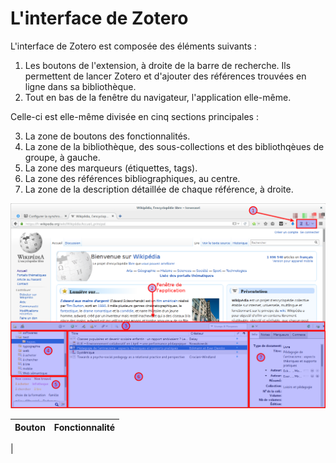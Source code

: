 # L'interface de Zotero

L'interface de Zotero est composée des éléments suivants :

1. Les boutons de l'extension, à droite de la barre de recherche. Ils permettent de lancer Zotero et d'ajouter des références trouvées en ligne dans sa bibliothèque.
2. Tout en bas de la fenêtre du navigateur, l'application elle-même.

Celle-ci est elle-même divisée en cinq sections principales :

3. La zone de boutons des fonctionnalités.
4. La zone de la bibliothèque, des sous-collections et des bibliothqèues de groupe, à gauche.
5. La zone des marqueurs (étiquettes, tags).
6. La zone des références bibliographiques, au centre.
7. La zone de la description détaillée de chaque référence, à droite.

![Interface de Zotero](images/interface.png)

| Bouton | Fonctionnalité |
|:------:|:-------------- |
|
